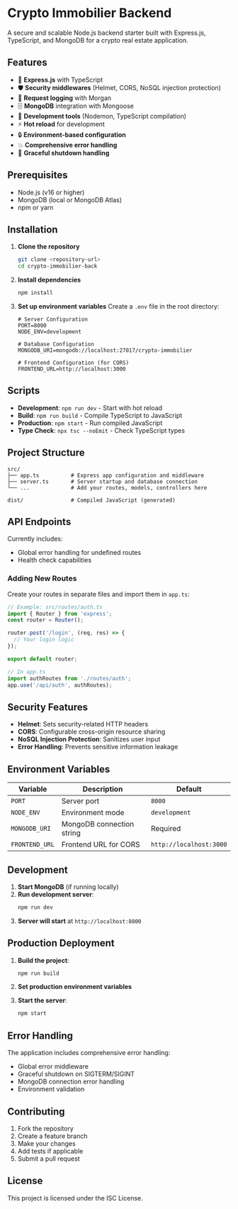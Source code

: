 # Crypto Immobilier Backend

A secure and scalable Node.js backend starter built with Express.js, TypeScript, and MongoDB for a crypto real estate application.

## Features

- 🚀 **Express.js** with TypeScript
- 🛡️ **Security middlewares** (Helmet, CORS, NoSQL injection protection)
- 📝 **Request logging** with Morgan
- 🗄️ **MongoDB** integration with Mongoose
- 🔧 **Development tools** (Nodemon, TypeScript compilation)
- ⚡ **Hot reload** for development
- 🔒 **Environment-based configuration**
- 💥 **Comprehensive error handling**
- 🎯 **Graceful shutdown handling**

## Prerequisites

- Node.js (v16 or higher)
- MongoDB (local or MongoDB Atlas)
- npm or yarn

## Installation

1. **Clone the repository**
   ```bash
   git clone <repository-url>
   cd crypto-immobilier-back
   ```

2. **Install dependencies**
   ```bash
   npm install
   ```

3. **Set up environment variables**
   Create a `.env` file in the root directory:
   ```env
   # Server Configuration
   PORT=8000
   NODE_ENV=development

   # Database Configuration
   MONGODB_URI=mongodb://localhost:27017/crypto-immobilier

   # Frontend Configuration (for CORS)
   FRONTEND_URL=http://localhost:3000
   ```

## Scripts

- **Development**: `npm run dev` - Start with hot reload
- **Build**: `npm run build` - Compile TypeScript to JavaScript
- **Production**: `npm start` - Run compiled JavaScript
- **Type Check**: `npx tsc --noEmit` - Check TypeScript types

## Project Structure

```
src/
├── app.ts          # Express app configuration and middleware
├── server.ts       # Server startup and database connection
└── ...             # Add your routes, models, controllers here

dist/               # Compiled JavaScript (generated)
```

## API Endpoints

Currently includes:
- Global error handling for undefined routes
- Health check capabilities

### Adding New Routes

Create your routes in separate files and import them in `app.ts`:

```typescript
// Example: src/routes/auth.ts
import { Router } from 'express';
const router = Router();

router.post('/login', (req, res) => {
  // Your login logic
});

export default router;
```

```typescript
// In app.ts
import authRoutes from './routes/auth';
app.use('/api/auth', authRoutes);
```

## Security Features

- **Helmet**: Sets security-related HTTP headers
- **CORS**: Configurable cross-origin resource sharing
- **NoSQL Injection Protection**: Sanitizes user input
- **Error Handling**: Prevents sensitive information leakage

## Environment Variables

| Variable | Description | Default |
|----------|-------------|---------|
| `PORT` | Server port | `8000` |
| `NODE_ENV` | Environment mode | `development` |
| `MONGODB_URI` | MongoDB connection string | Required |
| `FRONTEND_URL` | Frontend URL for CORS | `http://localhost:3000` |

## Development

1. **Start MongoDB** (if running locally)
2. **Run development server**:
   ```bash
   npm run dev
   ```
3. **Server will start** at `http://localhost:8000`

## Production Deployment

1. **Build the project**:
   ```bash
   npm run build
   ```

2. **Set production environment variables**

3. **Start the server**:
   ```bash
   npm start
   ```

## Error Handling

The application includes comprehensive error handling:
- Global error middleware
- Graceful shutdown on SIGTERM/SIGINT
- MongoDB connection error handling
- Environment validation

## Contributing

1. Fork the repository
2. Create a feature branch
3. Make your changes
4. Add tests if applicable
5. Submit a pull request

## License

This project is licensed under the ISC License.
